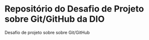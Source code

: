 # Repositório do Desafio de Projeto sobre Git/GitHub da DIO

Desafio de projeto sobre sobre Git/GitHub
